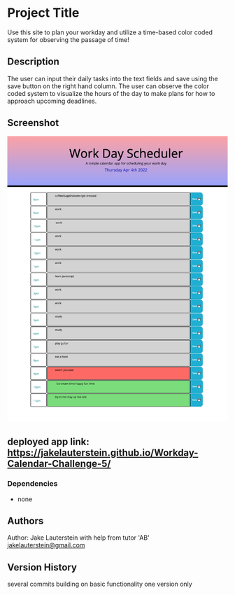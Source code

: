 # Project Title

Use this site to plan your workday and utilize a time-based color coded system for observing the passage of time!

## Description

The user can input their daily tasks into the text fields and save using the save button on the right hand column. The user can observe the color coded system to visualize the hours of the day to make plans for how to approach upcoming deadlines.

## Screenshot


![full-site-screenshot](calendar.png)

## deployed app link: https://jakelauterstein.github.io/Workday-Calendar-Challenge-5/

### Dependencies

* none

## Authors


Author: Jake Lauterstein with help from tutor 'AB'
jakelauterstein@gmail.com

## Version History

several commits building on basic functionality
one version only



      
       